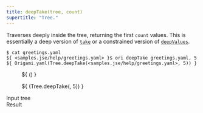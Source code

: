 ```yaml
---
title: deepTake(tree, count)
supertitle: "Tree."
---
```


Traverses deeply inside the tree, returning the first `count` values. This is essentially a deep version of [`take`](take.html) or a constrained version of [`deepValues`](deepValues.html).

```console
$ cat greetings.yaml
${ <samples.jse/help/greetings.yaml> }$ ori deepTake greetings.yaml, 5
${ Origami.yaml(Tree.deepTake(<samples.jse/help/greetings.yaml>, 5)) }
```

<div class="sideBySide">
  <figure>
    ${ <svg.js>(<samples.jse/help/greetings.yaml>) }
  </figure>
  <figure>
    ${ <svg.js>(Tree.deepTake(<samples.jse/help/greetings.yaml>, 5)) }
  </figure>
  <figcaption>Input tree</figcaption>
  <figcaption>Result</figcaption>
</div>
